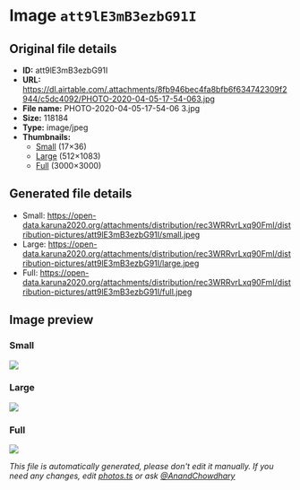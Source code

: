 # Image `att9lE3mB3ezbG91I`

## Original file details

- **ID:** att9lE3mB3ezbG91I
- **URL:** https://dl.airtable.com/.attachments/8fb946bec4fa8bfb6f634742309f2944/c5dc4092/PHOTO-2020-04-05-17-54-063.jpg
- **File name:** PHOTO-2020-04-05-17-54-06 3.jpg
- **Size:** 118184
- **Type:** image/jpeg
- **Thumbnails:**
  - [Small](https://dl.airtable.com/.attachmentThumbnails/d13735f170de9cc1706c650d330dc544/194ef201) (17×36)
  - [Large](https://dl.airtable.com/.attachmentThumbnails/ac89ae2bdd22edd0beae0de08b8c3525/52a9356e) (512×1083)
  - [Full](https://dl.airtable.com/.attachmentThumbnails/bc3e18a7141e4f82f2b8235c08c8ba83/aed987fd) (3000×3000)

## Generated file details

- Small: https://open-data.karuna2020.org/attachments/distribution/rec3WRRvrLxq90FmI/distribution-pictures/att9lE3mB3ezbG91I/small.jpeg
- Large: https://open-data.karuna2020.org/attachments/distribution/rec3WRRvrLxq90FmI/distribution-pictures/att9lE3mB3ezbG91I/large.jpeg
- Full: https://open-data.karuna2020.org/attachments/distribution/rec3WRRvrLxq90FmI/distribution-pictures/att9lE3mB3ezbG91I/full.jpeg

## Image preview

### Small

![](https://open-data.karuna2020.org/attachments/distribution/rec3WRRvrLxq90FmI/distribution-pictures/att9lE3mB3ezbG91I/small.jpeg)

### Large

![](https://open-data.karuna2020.org/attachments/distribution/rec3WRRvrLxq90FmI/distribution-pictures/att9lE3mB3ezbG91I/large.jpeg)

### Full

![](https://open-data.karuna2020.org/attachments/distribution/rec3WRRvrLxq90FmI/distribution-pictures/att9lE3mB3ezbG91I/full.jpeg)

_This file is automatically generated, please don't edit it manually. If you need any changes, edit [photos.ts](/photos.ts) or ask [@AnandChowdhary](https://github.com/AnandChowdhary)_
